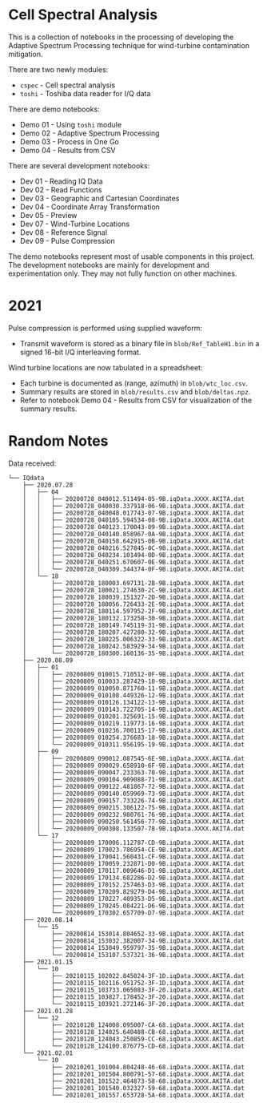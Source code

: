 Cell Spectral Analysis
===

This is a collection of notebooks in the processing of developing the Adaptive Spectrum Processing technique for wind-turbine contamination mitigation.

There are two newly modules:
- `cspec` - Cell spectral analysis
- `toshi` - Toshiba data reader for I/Q data

There are demo notebooks:
 - Demo 01 - Using `toshi` module
 - Demo 02 - Adaptive Spectrum Processing
 - Demo 03 - Process in One Go
 - Demo 04 - Results from CSV

There are several development notebooks:
 - Dev 01 - Reading IQ Data
 - Dev 02 - Read Functions
 - Dev 03 - Geographic and Cartesian Coordinates
 - Dev 04 - Coordinate Array Transformation
 - Dev 05 - Preview
 - Dev 07 - Wind-Turbine Locations
 - Dev 08 - Reference Signal
 - Dev 09 - Pulse Compression

The demo notebooks represent most of usable components in this project. The development notebooks are mainly for development and experimentation only. They may not fully function on other machines.


2021
===

Pulse compression is performed using supplied waveform:
 - Transmit waveform is stored as a binary file in `blob/Ref_TableH1.bin` in a signed 16-bit I/Q interleaving format.

Wind turbine locations are now tabulated in a spreadsheet:

 - Each turbine is documented as (range, azimuth) in `blob/wtc_loc.csv`.
 - Summary results are stored in `blob/results.csv` and `blob/deltas.npz`.
 - Refer to notebook Demo 04 - Results from CSV for visualization of the summary results.


Random Notes
===

Data received:
```
└── IQdata
    ├── 2020.07.28
    │   ├── 04
    │   │   ├── 20200728_040012.511494-05-9B.iqData.XXXX.AKITA.dat
    │   │   ├── 20200728_040030.337918-06-9B.iqData.XXXX.AKITA.dat
    │   │   ├── 20200728_040048.017743-07-9B.iqData.XXXX.AKITA.dat
    │   │   ├── 20200728_040105.594534-08-9B.iqData.XXXX.AKITA.dat
    │   │   ├── 20200728_040123.170043-09-9B.iqData.XXXX.AKITA.dat
    │   │   ├── 20200728_040140.858967-0A-9B.iqData.XXXX.AKITA.dat
    │   │   ├── 20200728_040158.642915-0B-9B.iqData.XXXX.AKITA.dat
    │   │   ├── 20200728_040216.527845-0C-9B.iqData.XXXX.AKITA.dat
    │   │   ├── 20200728_040234.101494-0D-9B.iqData.XXXX.AKITA.dat
    │   │   ├── 20200728_040251.670607-0E-9B.iqData.XXXX.AKITA.dat
    │   │   └── 20200728_040309.344374-0F-9B.iqData.XXXX.AKITA.dat
    │   └── 18
    │       ├── 20200728_180003.697131-2B-9B.iqData.XXXX.AKITA.dat
    │       ├── 20200728_180021.274630-2C-9B.iqData.XXXX.AKITA.dat
    │       ├── 20200728_180039.151327-2D-9B.iqData.XXXX.AKITA.dat
    │       ├── 20200728_180056.726433-2E-9B.iqData.XXXX.AKITA.dat
    │       ├── 20200728_180114.597952-2F-9B.iqData.XXXX.AKITA.dat
    │       ├── 20200728_180132.173258-30-9B.iqData.XXXX.AKITA.dat
    │       ├── 20200728_180149.745119-31-9B.iqData.XXXX.AKITA.dat
    │       ├── 20200728_180207.427280-32-9B.iqData.XXXX.AKITA.dat
    │       ├── 20200728_180225.006322-33-9B.iqData.XXXX.AKITA.dat
    │       ├── 20200728_180242.583929-34-9B.iqData.XXXX.AKITA.dat
    │       └── 20200728_180300.160136-35-9B.iqData.XXXX.AKITA.dat
    ├── 2020.08.09
    │   ├── 01
    │   │   ├── 20200809_010015.710512-0F-9B.iqData.XXXX.AKITA.dat
    │   │   ├── 20200809_010033.287429-10-9B.iqData.XXXX.AKITA.dat
    │   │   ├── 20200809_010050.871760-11-9B.iqData.XXXX.AKITA.dat
    │   │   ├── 20200809_010108.449326-12-9B.iqData.XXXX.AKITA.dat
    │   │   ├── 20200809_010126.134122-13-9B.iqData.XXXX.AKITA.dat
    │   │   ├── 20200809_010143.722705-14-9B.iqData.XXXX.AKITA.dat
    │   │   ├── 20200809_010201.325691-15-9B.iqData.XXXX.AKITA.dat
    │   │   ├── 20200809_010219.119773-16-9B.iqData.XXXX.AKITA.dat
    │   │   ├── 20200809_010236.700115-17-9B.iqData.XXXX.AKITA.dat
    │   │   ├── 20200809_010254.376683-18-9B.iqData.XXXX.AKITA.dat
    │   │   └── 20200809_010311.956195-19-9B.iqData.XXXX.AKITA.dat
    │   ├── 09
    │   │   ├── 20200809_090012.087545-6E-9B.iqData.XXXX.AKITA.dat
    │   │   ├── 20200809_090029.658910-6F-9B.iqData.XXXX.AKITA.dat
    │   │   ├── 20200809_090047.233363-70-9B.iqData.XXXX.AKITA.dat
    │   │   ├── 20200809_090104.909088-71-9B.iqData.XXXX.AKITA.dat
    │   │   ├── 20200809_090122.481867-72-9B.iqData.XXXX.AKITA.dat
    │   │   ├── 20200809_090140.059969-73-9B.iqData.XXXX.AKITA.dat
    │   │   ├── 20200809_090157.733226-74-9B.iqData.XXXX.AKITA.dat
    │   │   ├── 20200809_090215.306122-75-9B.iqData.XXXX.AKITA.dat
    │   │   ├── 20200809_090232.980761-76-9B.iqData.XXXX.AKITA.dat
    │   │   ├── 20200809_090250.561456-77-9B.iqData.XXXX.AKITA.dat
    │   │   └── 20200809_090308.133507-78-9B.iqData.XXXX.AKITA.dat
    │   └── 17
    │       ├── 20200809_170006.112787-CD-9B.iqData.XXXX.AKITA.dat
    │       ├── 20200809_170023.786954-CE-9B.iqData.XXXX.AKITA.dat
    │       ├── 20200809_170041.560431-CF-9B.iqData.XXXX.AKITA.dat
    │       ├── 20200809_170059.232871-D0-9B.iqData.XXXX.AKITA.dat
    │       ├── 20200809_170117.009646-D1-9B.iqData.XXXX.AKITA.dat
    │       ├── 20200809_170134.682286-D2-9B.iqData.XXXX.AKITA.dat
    │       ├── 20200809_170152.257463-D3-9B.iqData.XXXX.AKITA.dat
    │       ├── 20200809_170209.829279-D4-9B.iqData.XXXX.AKITA.dat
    │       ├── 20200809_170227.409353-D5-9B.iqData.XXXX.AKITA.dat
    │       ├── 20200809_170245.084221-D6-9B.iqData.XXXX.AKITA.dat
    │       └── 20200809_170302.657709-D7-9B.iqData.XXXX.AKITA.dat
    ├── 2020.08.14
    │   └── 15
    │       ├── 20200814_153014.804652-33-9B.iqData.XXXX.AKITA.dat
    │       ├── 20200814_153032.382007-34-9B.iqData.XXXX.AKITA.dat
    │       ├── 20200814_153049.959797-35-9B.iqData.XXXX.AKITA.dat
    │       └── 20200814_153107.537321-36-9B.iqData.XXXX.AKITA.dat
    ├── 2021.01.15
    │   └── 10
    │       ├── 20210115_102022.845024-3F-1D.iqData.XXXX.AKITA.dat
    │       ├── 20210115_102116.951752-3F-1D.iqData.XXXX.AKITA.dat
    │       ├── 20210115_103733.065083-3F-20.iqData.XXXX.AKITA.dat
    │       ├── 20210115_103827.178452-3F-20.iqData.XXXX.AKITA.dat
    │       └── 20210115_103921.272146-3F-20.iqData.XXXX.AKITA.dat
    ├── 2021.01.28
    │   └── 12
    │       ├── 20210128_124008.095007-CA-68.iqData.XXXX.AKITA.dat
    │       ├── 20210128_124025.640488-CB-68.iqData.XXXX.AKITA.dat
    │       ├── 20210128_124043.250859-CC-68.iqData.XXXX.AKITA.dat
    │       └── 20210128_124100.876775-CD-68.iqData.XXXX.AKITA.dat
    └── 2021.02.01
        └── 10
            ├── 20210201_101004.804248-46-68.iqData.XXXX.AKITA.dat
            ├── 20210201_101504.800791-57-68.iqData.XXXX.AKITA.dat
            ├── 20210201_101522.464873-58-68.iqData.XXXX.AKITA.dat
            ├── 20210201_101540.032327-59-68.iqData.XXXX.AKITA.dat
            └── 20210201_101557.653728-5A-68.iqData.XXXX.AKITA.dat
```